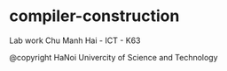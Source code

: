 # compiler-construction
Lab work
Chu Manh Hai - ICT - K63

@copyright
HaNoi Univercity of Science and Technology
